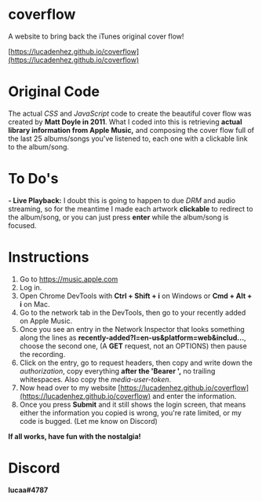 # coverflow

A website to bring back the iTunes original cover flow!

[https://lucadenhez.github.io/coverflow](https://lucadenhez.github.io/coverflow)

# Original Code

The actual _CSS_ and _JavaScript_ code to create the beautiful cover flow was created by **Matt Doyle in 2011**. What I coded into this is retrieving **actual library information from Apple Music,** and composing the cover flow full of the last 25 albums/songs you've listened to, each one with a clickable link to the album/song.

# To Do's

**- Live Playback:** I doubt this is going to happen to due _DRM_ and audio streaming, so for the meantime I made each artwork **clickable** to redirect to the album/song, or you can just press **enter** while the album/song is focused.

# Instructions

1. Go to https://music.apple.com
2. Log in.
3. Open Chrome DevTools with **Ctrl + Shift + i** on Windows or **Cmd + Alt + i** on Mac.
4. Go to the network tab in the DevTools, then go to your recently added on Apple Music.
5. Once you see an entry in the Network Inspector that looks something along the lines as **recently-added?l=en-us&platform=web&includ...**, choose the second one, (A **GET** request, not an OPTIONS) then pause the recording.
6. Click on the entry, go to request headers, then copy and write down the _authorization_, copy everything **after the 'Bearer ',** no trailing whitespaces. Also copy the _media-user-token_.
7. Now head over to my website [https://lucadenhez.github.io/coverflow](https://lucadenhez.github.io/coverflow) and enter the information.
8. Once you press **Submit** and it still shows the login screen, that means either the information you copied is wrong, you're rate limited, or my code is bugged. (Let me know on Discord)

**If all works, have fun with the nostalgia!**

# Discord

**lucaa#4787**
